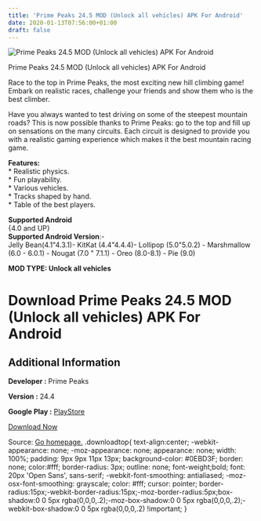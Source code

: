 ```yaml
---
title: 'Prime Peaks 24.5 MOD (Unlock all vehicles) APK For Android'
date: 2020-01-13T07:56:00+01:00
draft: false
---
```


![Prime Peaks 24.5 MOD (Unlock all vehicles) APK For Android](https://i1.wp.com/apkhome.net/wp-content/uploads/2020/01/Prime-Peaks-24.5-MOD-Unlock-all-vehicles.png "Prime Peaks 24.5 MOD (Unlock all vehicles) APK For Android")

  

Prime Peaks 24.5 MOD (Unlock all vehicles) APK For Android

Race to the top in Prime Peaks, the most exciting new hill climbing game! Embark on realistic races, challenge your friends and show them who is the best climber.

Have you always wanted to test driving on some of the steepest mountain roads? This is now possible thanks to Prime Peaks: go to the top and fill up on sensations on the many circuits. Each circuit is designed to provide you with a realistic gaming experience which makes it the best mountain racing game.

**Features:**  
\* Realistic physics.  
\* Fun playability.  
\* Various vehicles.  
\* Tracks shaped by hand.  
\* Table of the best players.

**Supported Android**  
{4.0 and UP}  
**Supported Android Version**:-  
Jelly Bean(4.1"4.3.1)- KitKat (4.4"4.4.4)- Lollipop (5.0"5.0.2) - Marshmallow (6.0 - 6.0.1) - Nougat (7.0 " 7.1.1) - Oreo (8.0-8.1) - Pie (9.0)

**MOD TYPE: Unlock all vehicles**

Download Prime Peaks 24.5 MOD (Unlock all vehicles) APK For Android
===================================================================

Additional Information
----------------------

**Developer :** Prime Peaks

**Version :** 24.4

**Google Play :** [PlayStore](https://play.google.com/store/apps/details?id=com.a25apps.HillClimber)

  

[Download Now](https://store4app.co/post/prime-peaks-24-5-mod-unlock-all-vehicles-apk-for-android_1578851271)

  
Source: [Go homepage.](https://store4app.co/post/prime-peaks-24-5-mod-unlock-all-vehicles-apk-for-android_1578851271) .downloadtop{ text-align:center; -webkit-appearance: none; -moz-appearance: none; appearance: none; width: 100%; padding: 9px 9px 11px 13px; background-color: #0EBD3F; border: none; color:#fff; border-radius: 3px; outline: none; font-weight;bold; font: 20px 'Open Sans', sans-serif; -webkit-font-smoothing: antialiased; -moz-osx-font-smoothing: grayscale; color: #fff; cursor: pointer; border-radius:15px;-webkit-border-radius:15px;-moz-border-radius:5px;box-shadow:0 0 5px rgba(0,0,0,.2);-moz-box-shadow:0 0 5px rgba(0,0,0,.2);-webkit-box-shadow:0 0 5px rgba(0,0,0,.2) !important; }